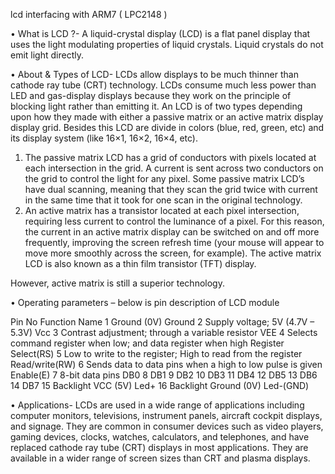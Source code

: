 lcd  interfacing with ARM7 ( LPC2148 )

•	What is LCD ?-   A liquid-crystal display (LCD) is a flat panel display that uses the light modulating properties of liquid crystals. Liquid crystals do not emit light directly.
 
•	About & Types of LCD-    LCDs allow displays to be much thinner than cathode ray tube (CRT) technology. LCDs consume much less power than LED and gas-display displays because they work on the principle of blocking light rather than emitting it. An LCD is of two types depending upon how they made with either a passive matrix or an active matrix display display grid. Besides this LCD are divide in colors (blue, red, green, etc) and its display system (like 16×1, 16×2, 16×4, etc).
 
1.	The passive matrix LCD has a grid of conductors with pixels located at each intersection in the grid. A current is sent across two conductors on the grid to control the light for any pixel. Some passive matrix LCD’s have dual scanning, meaning that they scan the grid twice with current in the same time that it took for one scan in the original technology.
2.	An active matrix has a transistor located at each pixel intersection, requiring less current to control the luminance of a pixel. For this reason, the current in an active matrix display can be switched on and off more frequently, improving the screen refresh time (your mouse will appear to move more smoothly across the screen, for example). The active matrix LCD is also known as a thin film transistor (TFT) display.
 
However, active matrix is still a superior technology.
 
•	Operating parameters – below is pin description of LCD module
 
 Pin No	 Function	 Name
1	Ground (0V)	Ground
2	Supply voltage; 5V (4.7V – 5.3V)	 Vcc
3	Contrast adjustment; through a variable resistor	 VEE
4	Selects command register when low; and data register when high	Register Select(RS)
5	Low to write to the register; High to read from the register	Read/write(RW)
6	Sends data to data pins when a high to low pulse is given	Enable(E)
7	8-bit data pins	DB0
8		DB1
9		DB2
10		DB3
11		DB4
12		DB5
13		DB6
14		DB7
15	Backlight VCC (5V)	Led+
16	Backlight Ground (0V)	Led-(GND)
 	 	 
 
 
•	Applications- LCDs are used in a wide range of applications including computer monitors, televisions, instrument panels, aircraft cockpit displays, and signage. They are common in consumer devices such as video players, gaming devices, clocks, watches, calculators, and telephones, and have replaced cathode ray tube (CRT) displays in most applications. They are available in a wider range of screen sizes than CRT and plasma displays.

